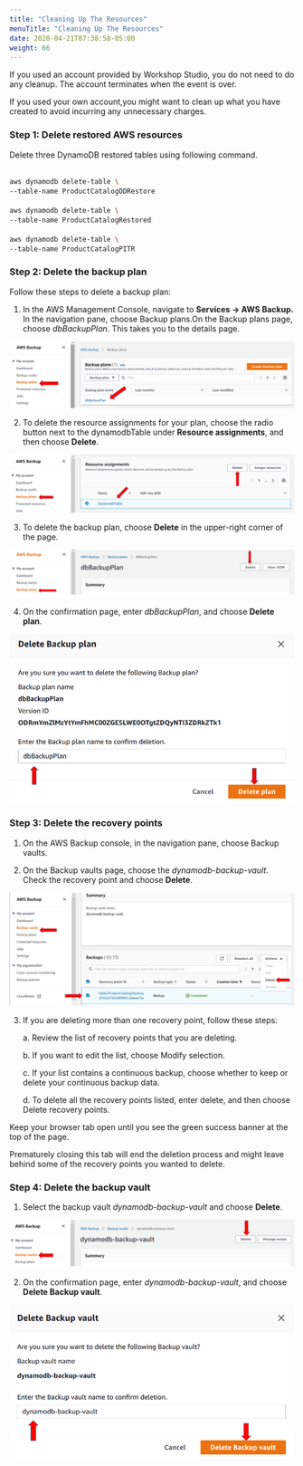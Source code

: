 ```yaml
---
title: "Cleaning Up The Resources"
menuTitle: "Cleaning Up The Resources"
date: 2020-04-21T07:38:58-05:00
weight: 66
---
```


If you used an account provided by Workshop Studio, you do not need to do any cleanup. The account terminates when the event is over.

If you used your own account,you might want to clean up what you have created to avoid incurring any unnecessary charges.


### Step 1: Delete restored AWS resources

Delete three DynamoDB restored tables using following command.

```bash

aws dynamodb delete-table \
--table-name ProductCatalogODRestore

aws dynamodb delete-table \
--table-name ProductCatalogRestored

aws dynamodb delete-table \
--table-name ProductCatalogPITR


```

### Step 2: Delete the backup plan

Follow these steps to delete a backup plan:



1. In the AWS Management Console, navigate to **Services -&gt; AWS Backup.**
In the navigation pane, choose Backup plans.On the Backup plans page, choose *dbBackupPlan*. This takes you to the details page.

![Backup Plan Delete 1](/static/images/hands-on-labs/backup/backup_plan_delete_1.png)

2. To delete the resource assignments for your plan, choose the radio button next to the dynamodbTable under **Resource assignments**, and then choose **Delete**.

![Backup Plan Delete 2](/static/images/hands-on-labs/backup/backup_plan_delete_2.png)

3. To delete the backup plan, choose **Delete** in the upper-right corner of the page.

![Backup Plan Delete 3](/static/images/hands-on-labs/backup/backup_plan_delete_3.png)

4. On the confirmation page, enter *dbBackupPlan*, and choose **Delete plan**.

![Backup Plan Delete 4](/static/images/hands-on-labs/backup/backup_plan_delete_4.png)

### Step 3: Delete the recovery points



1. On the AWS Backup console, in the navigation pane, choose Backup vaults.

2. On the Backup vaults page, choose the *dynamodb-backup-vault*. Check the recovery point and choose **Delete**.

![Restore Points Delete 1](/static/images/hands-on-labs/backup/restore_point_delete_1.png)

3. If you are deleting more than one recovery point, follow these steps:

	a. Review the list of recovery points that you are deleting.

    b. If you want to edit the list, choose Modify selection.

    c. If your list contains a continuous backup, choose whether to keep or delete your continuous backup data.

    d. To delete all the recovery points listed, enter delete, and then choose Delete recovery points.

Keep your browser tab open until you see the green success banner at the top of the page.

Prematurely closing this tab will end the deletion process and might leave behind some of the recovery points you wanted to delete.


### Step 4: Delete the backup vault
1. Select the backup vault *dynamodb-backup-vault* and choose **Delete**.

![Backup Vault Delete 1](/static/images/hands-on-labs/backup/backup_vault_delete_1.png)

2. On the confirmation page, enter *dynamodb-backup-vault*, and choose **Delete Backup vault**.

![Backup Vault Delete 2](/static/images/hands-on-labs/backup/backup_vault_delete_2.png)
